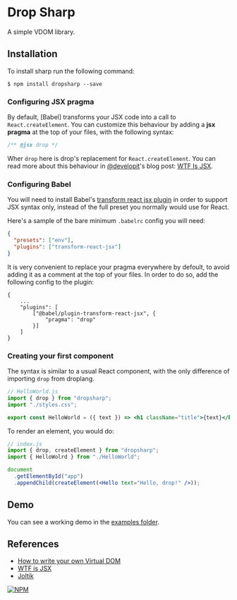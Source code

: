 # Drop Sharp

A simple VDOM library.

## Installation

To install sharp run the following command:

```
$ npm install dropsharp --save
```

### Configuring JSX pragma

By default, [Babel] transforms your JSX code into a call to `React.createElement`. You can customize this behaviour by adding a **jsx pragma** at the top of your files, with the following syntax:

```js
/** @jsx drop */
```

Wher `drop` here is drop's replacement for `React.createElement`. You can read more about this behaviour in [@developit](https://github.com/developit)'s blog post: [WTF Is JSX](https://jasonformat.com/wtf-is-jsx/).

### Configuring Babel

You will need to install Babel's [transform react jsx plugin](https://babeljs.io/docs/en/babel-plugin-transform-react-jsx) in order to support JSX syntax only, instead of the full preset you normally would use for React.

Here's a sample of the bare minimum `.babelrc` config you will need:

```json
{
  "presets": ["env"],
  "plugins": ["transform-react-jsx"]
}
```

It is very convenient to replace your pragma everywhere by defoult, to avoid adding it as a comment at the top of your files. In order to do so, add the following config to the plugin:

```
{
    ...
    "plugins": [
        ["@babel/plugin-transform-react-jsx", {
            "pragma": "drop"
        }]
    ]
}
```

### Creating your first component

The syntax is similar to a usual React component, with the only difference of importing `drop` from droplang.

```jsx
// HelloWorld.js
import { drop } from "dropsharp";
import "./styles.css";

export const HelloWorld = ({ text }) => <h1 className="title">{text}</h1>;
```

To render an element, you would do:

```jsx
// index.js
import { drop, createElement } from "dropsharp";
import { HelloWolrd } from "./HelloWorld";

document
  .getElementById("app")
  .appendChild(createElement(<Hello text="Hello, drop!" />));
```

## Demo

You can see a working demo in the [examples folder](https://github.com/droplang/sharp/tree/master/examples).


## References

- [How to write your own Virtual DOM](https://medium.com/@deathmood/how-to-write-your-own-virtual-dom-ee74acc13060)
- [WTF is JSX](https://jasonformat.com/wtf-is-jsx/)
- [Joltik](https://github.com/delacruz-dev/joltik)


[![NPM](https://nodei.co/npm/dropsharp.png)](https://nodei.co/npm/dropsharp/)
